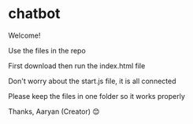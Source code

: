 # chatbot
Welcome!

Use the files in the repo

First download then run the index.html file

Don't worry about the start.js file, it is all connected

Please keep the files in one folder so it works properly

Thanks,
Aaryan
(Creator) 😊
